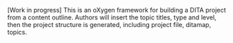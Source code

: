[Work in progress] This is an oXygen framework for building a DITA project from a content outline.
Authors will insert the topic titles, type and level, then the project structure is generated, including project file, ditamap, topics.
